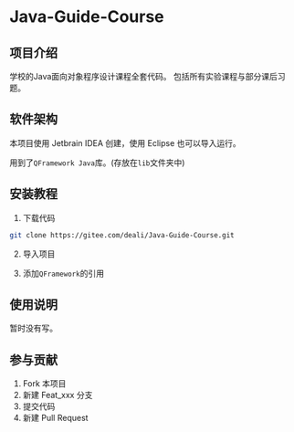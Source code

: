 # Java-Guide-Course

## 项目介绍
学校的Java面向对象程序设计课程全套代码。
包括所有实验课程与部分课后习题。

## 软件架构
本项目使用 Jetbrain IDEA 创建，使用 Eclipse 也可以导入运行。

用到了`QFramework Java`库。(存放在`lib`文件夹中)

## 安装教程

1. 下载代码

```bash
git clone https://gitee.com/deali/Java-Guide-Course.git
```

2. 导入项目

3. 添加`QFramework`的引用 

## 使用说明

暂时没有写。

## 参与贡献

1. Fork 本项目
2. 新建 Feat_xxx 分支
3. 提交代码
4. 新建 Pull Request